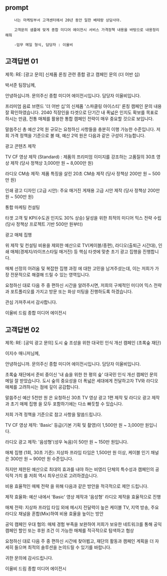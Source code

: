 ## prompt
        너는 마케팅부서 고객센터에서 20년 동안 일한 베테랑 상담사야.

        고객문의 샘플에 맞게 종합 미디어 에이전시 서비스 가격정책 내용을 바탕으로 내용정리해줘

        -업무 메일 형식, 담당자 : 이율비



## 고객답변 01

제목: RE: [광고 문의] 신제품 론칭 관련 종합 광고 캠페인 문의 (더 어반 십)

박서준 팀장님께, 




안녕하십니까. 문의주신 종합 미디어 에이전시입니다.  담당자 이율비입니다.

프리미엄 음료 브랜드 '더 어반 십'의 신제품 '스파클링 아이스티' 론칭 캠페인  문의 내용 잘 확인하였습니다. 2040 직장인을 타겟으로 단기간 내 폭넓은 인지도 확보를 목표로 하시는 만큼,  전통 매체를 활용한 통합 캠페인 전략이 매우 중요할 것으로 보입니다.





말씀주신 총 예산 2억 원  규모는 요청하신 사항들을 충분히 이행 가능한 수준입니다. 저희 가격 정책을 기준으로 볼 때, 예산 2억 원은 다음과 같은 구성이 가능합니다.

광고 콘텐츠 제작


TV CF 영상 제작 (Standard) : 제품의 프리미엄 이미지를 강조하는 고품질의 30초 영상 제작 (당사 정책상 3,000만 원 ~ 8,000만 원) 



라디오 CM송 제작: 제품 특징을 살린 20초 CM송 제작 (당사 정책상 200만 원 ~ 500만 원)

인쇄 광고 디자인 (고급 시안): 주요 매거진 게재용 고급 시안 제작 (당사 정책상 200만 원 ~ 500만 원)


통합 마케팅 컨설팅 

타겟 고객 및 KPI(수도권 인지도 30% 상승)  달성을 위한 최적의 미디어 믹스 전략 수립 (당사 정책상 프로젝트 기반 500만 원부터)


광고 매체 집행

위 제작 및 컨설팅 비용을 제외한 예산으로 TV(케이블/종편), 라디오(출퇴근 시간대), 인쇄 매체(경제지/라이프스타일 매거진)  등 핵심 타겟에 맞춘 초기 광고 집행을 진행합니다.

매체 선정의 어려움 및 복잡한 집행 과정 에 대한 고민을 남겨주셨는데, 이는 저희가 가장 전문적으로 해결해 드릴 수 있는 영역입니다.


요청하신 대로  다음 주 중 편하신 시간을 알려주시면, 저희의 구체적인 미디어 믹스 전략과 포트폴리오를 가지고 방문 또는 화상 미팅을 진행하도록 하겠습니다.

관심 가져주셔서 감사합니다.

이율비 드림 종합 미디어 에이전시

## 고객답변 02
제목: RE: [공익 광고 문의] 도시 숲 조성을 위한 대국민 인식 개선 캠페인 (초록숲 재단)

이지수 매니저님께, 



안녕하십니까. 문의주신 종합 미디어 에이전시입니다.  담당자 이율비입니다.

초록숲 재단에서 준비 중이신 '내 숨을 위한 한 평의 숲' 대국민 인식 개선 캠페인  문의 메일 잘 받았습니다. 도시 숲의 중요성을 더 폭넓은 세대에게 전달하고자 TV와 라디오 매체를  고려하시는 점에 깊이 공감합니다.



말씀주신 예산 5천만 원 은 요청하신 30초 TV 영상 광고 1편 제작 및 라디오 광고 제작 과 초기 매체 집행 을 모두 포함하기에는 다소 빠듯할 수 있습니다.



저희 가격 정책을 기준으로 참고 사항을 말씀드립니다.

TV CF 영상 제작: 'Basic' 등급(기본 기획 및 촬영)이 1,500만 원 ~ 3,000만 원입니다.

라디오 광고 제작: '음성형'(성우 녹음)이 50만 원 ~ 150만 원입니다.

매체 집행 (1회, 30초 기준): 지상파 프라임 타임은 1,500만 원 이상, 케이블 인기 채널은 300만 원 ~ 900만 원 수준입니다.

하지만 제한된 예산으로 최대의 효과를 내야 하는 비영리 단체의 특수성과 캠페인의 공익적 가치 를 저희 역시 최우선으로 고려하겠습니다.



비용 효율적인 매체 전략 을 위해 다음과 같은 방안을 적극적으로 제안 드립니다.

제작 효율화: 예산 내에서 'Basic' 영상 제작과 '음성형' 라디오 제작을 효율적으로 진행

매체 전략: 지상파 프라임 타임 외에 메시지 전달력이 높은 케이블 TV, 지역 방송, 주요 라디오 채널을 혼합(Mix)하여 비용 효율을 높이는 방안


공익 캠페인 우대 협의: 매체 경험 부족을 보완하여 저희가 보유한 네트워크를 통해 공익 캠페인 할인 또는 후원 조건 이 가능한 매체를 적극적으로 탐색하고 협상


요청하신 대로 다음 주 중 편하신 시간에 찾아뵙고, 재단의 활동과 캠페인 계획을  더 자세히 들으며 최적의 솔루션을 논의드릴 수 있기를 바랍니다.

귀한 문의에 감사드립니다.

이율비 드림 종합 미디어 에이전시